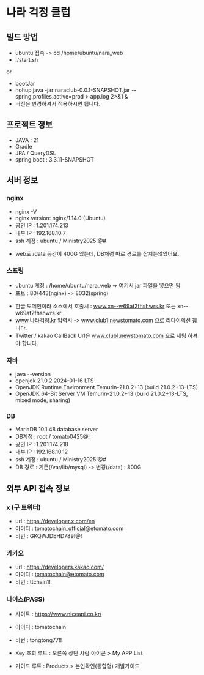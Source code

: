# 나라 걱정 클럽

## 빌드 방법
* ubuntu 접속 -> cd /home/ubuntu/nara_web
* ./start.sh

or
* bootJar 
* nohup java -jar naraclub-0.0.1-SNAPSHOT.jar --spring.profiles.active=prod > app.log 2>&1 &
* 버전은 변경하셔서 적용하시면 됩니다.

## 프로젝트 정보 
- JAVA : 21 
- Gradle
- JPA / QueryDSL
- spring boot : 3.3.11-SNAPSHOT

## 서버 정보

### nginx  
- nginx -V
- nginx version: nginx/1.14.0 (Ubuntu)
- 공인 IP : 1.201.174.213
- 내부 IP : 192.168.10.7
- ssh 계정 : ubuntu / Ministry2025!@# 

 * web도 /data 공간이 400G 있는데, DB처럼 따로 경로를 잡지는않았어요. 
 
### 스프링
 - ubuntu 계정 : /home/ubuntu/nara_web   => 여기서 jar 파일을 넣으면 됨   
 - 포트 : 80/443(nginx)  -> 8032(spring) 

 * 한글 도메인이라 소스에서 호출시 :   www.xn--w69at2fhshwrs.kr 또는  xn--w69at2fhshwrs.kr
 * www.나라걱정.kr 입력시 -> www.club1.newstomato.com 으로 리다이렉션 됩니다. 
 * Twitter / kakao CallBack Url은 www.club1.newstomato.com 으로 세팅 하셔야 합니다.

### 자바
- java --version
- openjdk 21.0.2 2024-01-16 LTS
- OpenJDK Runtime Environment Temurin-21.0.2+13 (build 21.0.2+13-LTS)
- OpenJDK 64-Bit Server VM Temurin-21.0.2+13 (build 21.0.2+13-LTS, mixed mode, sharing)

### DB 
* MariaDB 10.1.48 database server
* DB계정 : root / tomato0425@!
* 공인 IP : 1.201.174.218
* 내부 IP : 192.168.10.12
* ssh 계정 : ubuntu / Ministry2025!@# 
* DB 경로 : 기존(/var/lib/mysql)  -> 변경(/data) : 800G  


## 외부 API 접속 정보 

### x (구 트위터)
* url : https://developer.x.com/en 
* 아이디 : tomatochain_official@etomato.com
* 비번 : GKQWJDEHD789!@!

### 카카오 
* url : https://developers.kakao.com/
* 아이디 : tomatochain@etomato.com
* 비번 : ttchain1!

### 나이스(PASS)
* 사이트 : https://www.niceapi.co.kr/
* 아이디 : tomatochain
* 비번 : tongtong77!!

* Key 조회 루트 : 오른쪽 상단 사람 아이콘 > My APP List
* 가이드 루트 : Products > 본인확인(통합형) 개발가이드
